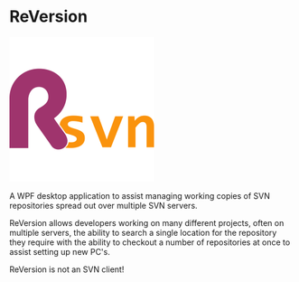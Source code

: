 # ReVersion
![ReVersion Logo](https://raw.githubusercontent.com/anth12/ReVersion/master/src/ReVersion/Resources/logo.png)

A WPF desktop application to assist managing working copies of SVN repositories spread out over multiple SVN servers. 

ReVersion allows developers working on many different projects, often on multiple servers, the ability to search a single location for the repository they require with the ability to checkout a number of repositories at once to assist setting up new PC's.

ReVersion is not an SVN client!